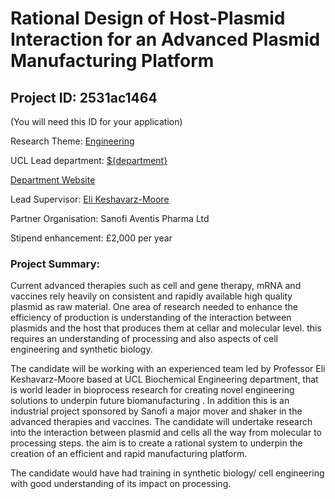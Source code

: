 # Rational Design of Host-Plasmid Interaction for an Advanced Plasmid Manufacturing Platform

## Project ID: **2531ac1464**
(You will need this ID for your application)

Research Theme: [Engineering](../themes/engineering.md)

UCL Lead department: [${department}](../departments/biochemical-engineering.md)

[Department Website](https://www.ucl.ac.uk/biochemical-engineering)

Lead Supervisor: [Eli Keshavarz-Moore](https://profiles.ucl.ac.uk/6669)

Partner Organisation: Sanofi Aventis Pharma Ltd

Stipend enhancement: £2,000 per year

### Project Summary:

Current advanced therapies such as cell and gene therapy, mRNA  and vaccines rely heavily on consistent and rapidly available high quality plasmid as raw material.  One area of research needed to enhance the efficiency of production is understanding of the interaction between plasmids and the host that produces them at cellar and molecular level.  this requires an understanding of processing and also aspects of cell engineering and synthetic biology.

The candidate will be working with an experienced team led by Professor Eli Keshavarz-Moore  based at UCL Biochemical Engineering department, that is  world leader in bioprocess research for creating novel engineering solutions to underpin future biomanufacturing . In addition this is an industrial project sponsored by Sanofi a major mover and shaker in the advanced therapies and vaccines.
The candidate will undertake research into the interaction between plasmid and cells all the way from molecular to processing steps. the aim is to create a rational system to underpin the creation of an efficient and  rapid manufacturing platform.

The candidate would have had training in synthetic biology/ cell engineering with good understanding of its impact on processing.
